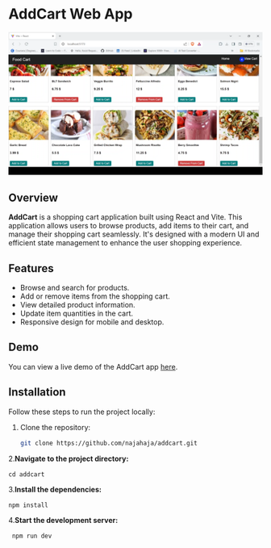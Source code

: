# AddCart Web App

![AddCart Logo](./Screenshot%20(1766).png)

## Overview

**AddCart** is a shopping cart application built using React and Vite. This application allows users to browse products, add items to their cart, and manage their shopping cart seamlessly. It's designed with a modern UI and efficient state management to enhance the user shopping experience.

## Features

- Browse and search for products.
- Add or remove items from the shopping cart.
- View detailed product information.
- Update item quantities in the cart.
- Responsive design for mobile and desktop.

## Demo

You can view a live demo of the AddCart app [here]([https://your-demo-link.com](https://najahaja.github.io/addCartApp/)).

## Installation

Follow these steps to run the project locally:

1. Clone the repository:

   ```bash
   git clone https://github.com/najahaja/addcart.git
2.**Navigate to the project directory:**

    cd addcart
3.**Install the dependencies:**

    npm install
4.**Start the development server:**

     npm run dev
